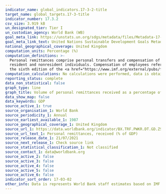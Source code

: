 ```yaml
---
indicator_name: global_indicators.17-3-2-title
target_name: global_targets.17-3-title
indicator_number: 17.3.2
csv_size: 3.919 kB
un_designated_tier: Tier I
un_custodian_agency: World Bank (WB)
goal_meta_link: https://unstats.un.org/sdgs/metadata/files/Metadata-17-03-02.pdf
goal_meta_link_text: United Nations Sustainable Development Goals Metadata (PDF 207 KB)
national_geographical_coverage: United Kingdom
computation_units: Percentage (%)
computation_definitions: >-
  Personal remittances comprise personal transfers and compensation of employees. Personal transfers consist of all current transfers in cash or in kind made or received by resident households to or from nonresident households. Personal transfers thus include all current transfers between
  resident and nonresident individuals. Compensation of employees refers to the income of border, seasonal, and other short-term workers who are employed in an economy where they are not resident and of residents employed by nonresident entities. Data are the sum of two items defined in
  the sixth edition of the <a href="https://www.imf.org/external/pubs/ft/bop/2007/pdf/bpm6.pdf">IMF's Balance of Payments Manual</a> - personal transfers and compensation of employees.
computation_calculations: No calculations were performed, data is obtained is a ready format from the source
reporting_status: complete
data_non_statistical: false
graph_type: line
graph_title: Volume of personal remittances received as a percentage of GDP
data_show_map: false
data_keywords: GDP
source_active_1: true
source_organisation_1: World Bank
source_periodicity_1: Annual
source_earliest_available_1: 1987
source_geographical_coverage_1: United Kingdom
source_url_1: https://data.worldbank.org/indicator/BX.TRF.PWKR.DT.GD.ZS
source_url_text_1: Personal remittances, received (% of GDP)
source_release_date_1: 21/07/2021
source_next_release_1: Check source link
source_statistical_classification_1: Not classified
source_contact_1: data@worldbank.org
source_active_2: false
source_active_3: false
source_active_4: false
source_active_5: false
source_active_6: false
indicator_sort_order: 17-03-02
other_info: Data is represents World Bank staff estimates based on IMF balance of payments data, and World Bank and OECD GDP estimates Data follows the UN specification for this indicator. This indicator has been identified in collaboration with topic experts.
---
```

